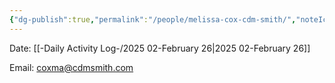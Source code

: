 ```yaml
---
{"dg-publish":true,"permalink":"/people/melissa-cox-cdm-smith/","noteIcon":"","created":"2025-07-07T14:23:46.347-05:00"}
---
```


Date: [[-Daily Activity Log-/2025 02-February 26\|2025 02-February 26]]

Email: coxma@cdmsmith.com